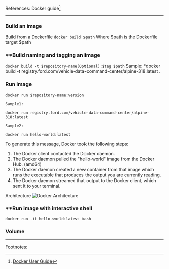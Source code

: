 References:
Docker guide[^1]

***
### **Build an image**

Build from a Dockerfile
``docker build $path``
	Where $path is the Dockerfile target $path

### **Build naming and tagging an image

``docker build -t $repository-name(Optional):$tag $path``
	Sample:
	*docker build -t registry.ford.com/vehicle-data-command-center/alpine-318:latest **.**


### **Run image**

```
docker run $repository-name:version
```
	Sample1:
```
docker run registry.ford.com/vehicle-data-command-center/alpine-318:latest
```
	Sample2:
```
docker run hello-world:latest
```
To generate this message, Docker took the following steps:
 1. The Docker client contacted the Docker daemon.
 2. The Docker daemon pulled the "hello-world" image from the Docker Hub.
    (amd64)
 3. The Docker daemon created a new container from that image which runs the
    executable that produces the output you are currently reading.
 4. The Docker daemon streamed that output to the Docker client, which sent it
    to your terminal.

Architecture
![Docker Architecture](https://docs.docker.com/assets/images/architecture.svg)

### **Run image with interactive shell

```
docker run -it hello-world:latest bash
```



###  **Volume**



***
Footnotes:
[^1]: [Docker User Guide](https://docs.docker.com/get-started/overview/)